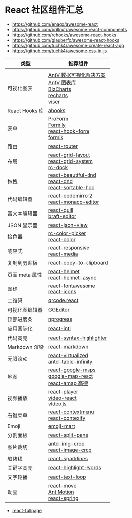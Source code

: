 #  React 社区组件汇总

- https://github.com/enaqx/awesome-react
- https://github.com/brillout/awesome-react-components
- https://github.com/rehooks/awesome-react-hooks
- https://github.com/glauberfc/awesome-react-hooks
- https://github.com/tuchk4/awesome-create-react-app
- https://github.com/tuchk4/awesome-css-in-js

| 类型 | 推荐组件 |
| --- | --- |
|  |  |
| 可视化图表 | [AntV 数据可视化解决方案](https://antv.vision/zh)<br/>[AntV 图表库](https://g2plot.antv.vision/zh)<br/>[BizCharts](https://github.com/alibaba/BizCharts)<br/>[recharts](https://github.com/recharts/recharts/)<br/>[viser](https://viserjs.github.io/) |
| React Hooks 库 | [ahooks](https://github.com/alibaba/hooks) |
| 表单 | [ProForm](https://procomponents.ant.design/components/form)<br/>[Formily](https://github.com/alibaba/formily)<br/>[react-hook-form](https://github.com/react-hook-form/react-hook-form)<br/>[formik](https://github.com/formium/formik) |
| 路由 | [react-router](https://github.com/ReactTraining/react-router) |
| 布局 | [react-grid-layout](https://github.com/react-grid-layout/react-grid-layout)<br/>[react-grid-system](https://github.com/sealninja/react-grid-system)<br/>[rc-dock](https://github.com/ticlo/rc-dock) |
| 拖拽 | [react-beautiful-dnd](https://github.com/atlassian/react-beautiful-dnd/)<br/>[react-dnd](https://github.com/gaearon/react-dnd)<br/>[react-sortable-hoc](https://github.com/clauderic/react-sortable-hoc) |
| 代码编辑器 | [react-codemirror2](https://github.com/scniro/react-codemirror2)<br/>[react-monaco-editor](https://github.com/superRaytin/react-monaco-editor) |
| 富文本编辑器 | [react-quill](https://github.com/zenoamaro/react-quill)<br/>[braft-editor](https://github.com/margox/braft-editor) |
| JSON 显示器 | [react-json-view](https://github.com/mac-s-g/react-json-view) |
| 拾色器 | [rc-color-picker](https://github.com/react-component/color-picker)<br/>[react-color](http://casesandberg.github.io/react-color/) |
| 响应式 | [react-responsive](https://github.com/contra/react-responsive)<br/>[react-media](https://github.com/ReactTraining/react-media) |
| 复制到剪贴板 | [react-copy-to-clipboard](https://github.com/nkbt/react-copy-to-clipboard) |
| 页面 meta 属性 | [react-helmet](https://github.com/nfl/react-helmet)<br/>[react-helmet-async](https://github.com/staylor/react-helmet-async) |
| 图标 | [react-fontawesome](https://github.com/FortAwesome/react-fontawesome)<br/>[react-icons](https://github.com/gorangajic/react-icons) |
| 二维码 | [qrcode.react](https://github.com/zpao/qrcode.react) |
| 可视化图编辑器 | [GGEditor](https://github.com/gaoli/GGEditor) |
| 顶部进度条 | [nprogress](https://github.com/rstacruz/nprogress) |
| 应用国际化 | [react-intl](https://github.com/yahoo/react-intl) |
| 代码高亮 | [react-syntax-highlighter](https://github.com/conorhastings/react-syntax-highlighter) |
| Markdown 渲染 | [react-markdown](https://remarkjs.github.io/react-markdown/) |
| 无限滚动 | [react-virtualized](https://github.com/bvaughn/react-virtualized)<br/>[antd-table-infinity](https://github.com/Leonard-Li777/antd-table-infinity) |
| 地图 | [react-google-maps](https://github.com/tomchentw/react-google-maps)<br/>[google-map-react](https://github.com/istarkov/google-map-react)<br/>[react-amap 高德](https://github.com/ElemeFE/react-amap) |
| 视频播放 | [react-player](https://github.com/CookPete/react-player)<br/>[video-react](https://github.com/video-react/video-react)<br/>[video.js](http://docs.videojs.com/tutorial-react.html) |
| 右键菜单 | [react-contextmenu](https://github.com/vkbansal/react-contextmenu/)<br/>[react-contexify](https://github.com/fkhadra/react-contexify) |
| Emoji | [emoji-mart](https://github.com/missive/emoji-mart) |
| 分割面板 | [react-split-pane](https://github.com/tomkp/react-split-pane) |
| 图片裁切 | [antd-img-crop](https://github.com/nanxiaobei/antd-img-crop)<br/>[react-image-crop](https://github.com/DominicTobias/react-image-crop) |
| 趋势线 | [react-sparklines](https://github.com/borisyankov/react-sparklines) |
| 关键字高亮 | [react-highlight-words](https://github.com/bvaughn/react-highlight-words) |
| 文字轮播 | [react-text-loop](https://github.com/braposo/react-text-loop) |
| 动画 | [react-move](https://github.com/react-tools/react-move)<br/>[Ant Motion](https://motion.ant.design/components/tween-one)<br/>[react-spring](https://www.react-spring.io) |


- [react-fullpage](https://github.com/alvarotrigo/react-fullpage)


